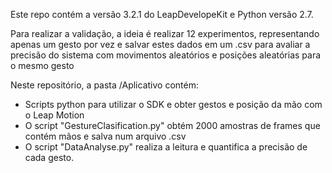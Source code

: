 Este repo contém a versão 3.2.1 do LeapDevelopeKit e Python versão 2.7.


Para realizar a validação, a ideia é realizar 12 experimentos, representando apenas um gesto por vez e salvar estes dados em um .csv para avaliar a precisão do sistema
com movimentos aleatórios e posições aleatórias para o mesmo gesto

Neste repositório, a pasta /Aplicativo contém:
- Scripts python para utilizar o SDK e obter gestos e posição da mão com o Leap Motion
- O script "GestureClasification.py" obtém 2000 amostras de frames que contém mãos e salva num arquivo .csv
- O script "DataAnalyse.py" realiza a leitura e quantifica a precisão de cada gesto.


